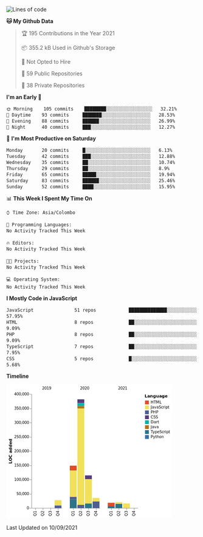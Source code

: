 
<!--START_SECTION:waka-->
![Lines of code](https://img.shields.io/badge/From%20Hello%20World%20I%27ve%20Written-769391%20lines%20of%20code-blue)

**🐱 My Github Data** 

> 🏆 195 Contributions in the Year 2021
 > 
> 📦 355.2 kB Used in Github's Storage 
 > 
> 🚫 Not Opted to Hire
 > 
> 📜 59 Public Repositories 
 > 
> 🔑 38 Private Repositories  
 > 
**I'm an Early 🐤** 

```text
🌞 Morning    105 commits    ████████░░░░░░░░░░░░░░░░░   32.21% 
🌆 Daytime    93 commits     ███████░░░░░░░░░░░░░░░░░░   28.53% 
🌃 Evening    88 commits     ██████░░░░░░░░░░░░░░░░░░░   26.99% 
🌙 Night      40 commits     ███░░░░░░░░░░░░░░░░░░░░░░   12.27%

```
📅 **I'm Most Productive on Saturday** 

```text
Monday       20 commits     █░░░░░░░░░░░░░░░░░░░░░░░░   6.13% 
Tuesday      42 commits     ███░░░░░░░░░░░░░░░░░░░░░░   12.88% 
Wednesday    35 commits     ██░░░░░░░░░░░░░░░░░░░░░░░   10.74% 
Thursday     29 commits     ██░░░░░░░░░░░░░░░░░░░░░░░   8.9% 
Friday       65 commits     █████░░░░░░░░░░░░░░░░░░░░   19.94% 
Saturday     83 commits     ██████░░░░░░░░░░░░░░░░░░░   25.46% 
Sunday       52 commits     ████░░░░░░░░░░░░░░░░░░░░░   15.95%

```


📊 **This Week I Spent My Time On** 

```text
⌚︎ Time Zone: Asia/Colombo

💬 Programming Languages: 
No Activity Tracked This Week

🔥 Editors: 
No Activity Tracked This Week

🐱‍💻 Projects: 
No Activity Tracked This Week

💻 Operating System: 
No Activity Tracked This Week

```

**I Mostly Code in JavaScript** 

```text
JavaScript               51 repos            ██████████████░░░░░░░░░░░   57.95% 
HTML                     8 repos             ██░░░░░░░░░░░░░░░░░░░░░░░   9.09% 
PHP                      8 repos             ██░░░░░░░░░░░░░░░░░░░░░░░   9.09% 
TypeScript               7 repos             ██░░░░░░░░░░░░░░░░░░░░░░░   7.95% 
CSS                      5 repos             █░░░░░░░░░░░░░░░░░░░░░░░░   5.68%

```


**Timeline**

![Chart not found](https://raw.githubusercontent.com/ccweerasinghe1994/ccweerasinghe1994/master/charts/bar_graph.png) 


 Last Updated on 10/09/2021
<!--END_SECTION:waka-->
